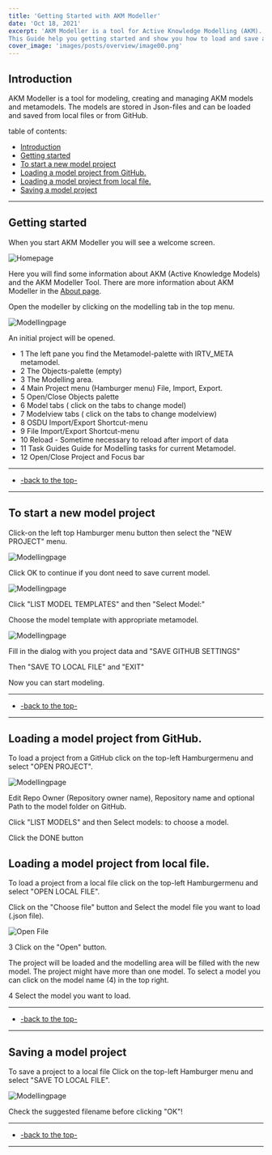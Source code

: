 ```yaml
---
title: 'Getting Started with AKM Modeller'
date: 'Oct 18, 2021'
excerpt: 'AKM Modeller is a tool for Active Knowledge Modelling (AKM). 
This Guide help you getting started and show you how to load and save a Project with models and metamodels from local Json-files and a GitHub Repository'
cover_image: 'images/posts/overview/image00.png'
---
```


## Introduction

AKM Modeller is a tool for modeling, creating and managing AKM models and metamodels.
The models are stored in Json-files and can be loaded and saved from local files or from GitHub.

table of contents:

- [Introduction](#introduction)
- [Getting started](#getting-started)
- [To start a new model project](#to-start-a-new-model-project)
- [Loading a model project from GitHub.](#loading-a-model-project-from-github)
- [Loading a model project from local file.](#loading-a-model-project-from-local-file)
- [Saving a model project](#saving-a-model-project)
 
---

## Getting started

When you start AKM Modeller you will see a welcome screen.

![Homepage](/images/posts/overview/image00.png)

Here you will find some information about AKM (Active Knowledge Models) and the AKM Modeller Tool.
There are more information about AKM Modeller in the [About page](/about).

Open the modeller by clicking on the modelling tab in the top menu.

![Modellingpage](/images/posts/overview/image01.png)

An initial project will be opened. 
- 1 The left pane you find the Metamodel-palette with IRTV_META metamodel.
- 2 The Objects-palette (empty) 
- 3 The Modelling area.
- 4 Main Project menu (Hamburger menu) File, Import, Export.
- 5 Open/Close Objects palette
- 6 Model tabs ( click on the tabs to change model)
- 7 Modelview tabs ( click on the tabs to change modelview)
- 8 OSDU Import/Export Shortcut-menu
- 9 File Import/Export Shortcut-menu
- 10 Reload - Sometime necessary to reload after import of data
- 11 Task Guides Guide for Modelling tasks for current Metamodel.
- 12 Open/Close Project and Focus bar

---

- [-back to the top-](#introduction)
  
---

## To start a new model project

Click-on the left top Hamburger menu button then select the "NEW PROJECT" menu.

![Modellingpage](/images/posts/overview/image02.png)

Click OK to continue if you dont need to save current model.

![Modellingpage](/images/posts/overview/image02b.png)


Click "LIST MODEL TEMPLATES" and then "Select Model:"

Choose the model template with appropriate metamodel.

![Modellingpage](/images/posts/overview/image02c.png)

Fill in the dialog with you project data and "SAVE GITHUB SETTINGS"

Then "SAVE TO LOCAL FILE" and "EXIT"

Now you can start modeling.

---  

- [-back to the top-](#introduction)  
  
---

## Loading a model project from GitHub.

To load a project from a GitHub click on the top-left Hamburgermenu and select "OPEN PROJECT".

![Modellingpage](/images/posts/overview/image03.png)

Edit Repo Owner (Repository owner name), Repository name and optional Path to the model folder on GitHub.

Click "LIST MODELS" and then Select models: to choose a model.

Click the DONE button


## Loading a model project from local file.


To load a project from a local file click on the top-left Hamburgermenu and select "OPEN LOCAL FILE".

Click on the "Choose file" button and Select the model file you want to load (.json file).

![Open File](/images/posts/overview/image04.png)

3 Click on the "Open" button.

The project will be loaded and the modelling area will be filled with the new model.
The project might have more than one model. To select a model you can click on the model name (4) in the top right.

4 Select the model you want to load.

---
 - [-back to the top-](#introduction)
---

## Saving a model project

To save a project to a local file Click on the top-left Hamburger menu and select "SAVE TO LOCAL FILE".

![Modellingpage](/images/posts/overview/image05.png)

Check the suggested filename before clicking "OK"!


---
 - [-back to the top-](#introduction)
---


<!-- ## Using GitHub

Using GitHub to store your model projects.

Because the Project model files are Json-files, you can also store your model projects in GitHub repository.
Create a repository in GitHub and add a folder were you can store your model files.
Clone the repository to your local computer and open and save your model project file from you local repository as described above.

When you have savee your project, you can **Add, Commit and Push** your repository to GitHub as normal. -->

<!-- ---
 - [-back to the top-](#introduction)
--- -->